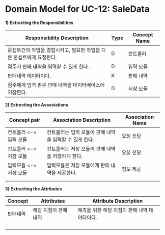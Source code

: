 # Domain Model for UC-12: SaleData

**1) Extracting the Responsibilities**

| Responsibility Description                                   | Type | Concept Name |
| ------------------------------------------------------------ | ---- | ------------ |
| 콘셉트간의 작업을 결합시키고, 필요한 작업을 다른 콘셉트에게 요청한다.  |  D  | 컨트롤러   |
| 점주가 판매 내역을 입력할 수 있게 한다 .       |  D  |  입력 모듈  |
| 판매내역 데이터이다. |  K |   판매 내역  |
| 점주에게 입력 받은 판매 내역을 데이터베이스에 저장한다.   |  D   |  저장 모듈  |


**2) Extracting the Associations**

| Concept pair | Association Description | Association Name |
| ------------------ | ----------------------- | ---------------- |
| 컨트롤러 <-> 입력 모듈 | 컨트롤러는 입력 모듈이 판매 내역을 입력할 수 있게 한다.   |  요청 전달 |
| 컨트롤러 <-> 저장 모듈 | 컨트롤러는 저장 모듈이 판매 내역을 저장하게 한다.  | 요청 전달  |
| 입력모듈 <-> 저장 모듈 | 입력모듈은 저장 모듈에게 판매 내역을 제공한다.      | 정보 제공     |
|  |  |        |
|   |    |      |  

**3) Extracting the Attributes**

| Concept | Attributes | Attribute Description |
| ------- | ---------- | --------------------- |
| 판매내역  |  해당 지점의 판매 내역  |  예측을 위한 해당 지점의 판매 내역 데이터이다.    |
|   | |                       |
|         |            |                       |
|         |            |                       |
|         |            |                       |
